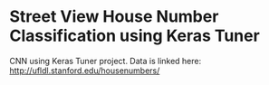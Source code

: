 # Street View House Number Classification using Keras Tuner
CNN using Keras Tuner project. Data is linked here: http://ufldl.stanford.edu/housenumbers/

